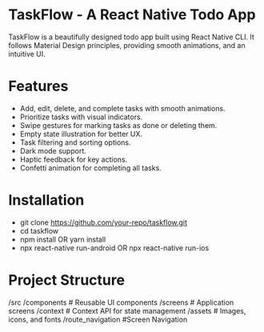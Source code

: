 # TaskFlow - A React Native Todo App
TaskFlow is a beautifully designed todo app built using React Native CLI. It follows Material Design principles, providing smooth animations, and an intuitive UI.

# Features
- Add, edit, delete, and complete tasks with smooth animations.
- Prioritize tasks with visual indicators.
- Swipe gestures for marking tasks as done or deleting them.
- Empty state illustration for better UX.
- Task filtering and sorting options.
- Dark mode support.
- Haptic feedback for key actions.
- Confetti animation for completing all tasks.

# Installation
- git clone https://github.com/your-repo/taskflow.git
- cd taskflow
- npm install OR yarn install
- npx react-native run-android OR npx react-native run-ios

# Project Structure
/src
  /components      # Reusable UI components
  /screens         # Application screens
  /context         # Context API for state management
  /assets          # Images, icons, and fonts
  /route_navigation     #Screen Navigation
